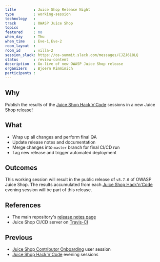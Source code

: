 ```yaml
---
title        : Juice Shop Release Night
type         : working-session
technology   :
track        : OWASP Juice Shop
topics       :
featured     : no
when_day     : Thu
when_time    : Eve-1,Eve-2
room_layout  :
room_id      : villa-2
session_slack: https://os-summit.slack.com/messages/CJZJ618LQ
status       : review-content
description  : Go-live of new OWASP Juice Shop release
organizers   : Bjoern Kimminich
participants :
---
```


## Why

Publish the results of the
[Juice Shop Hack'n'Code](/tracks/owasp-juice-shop/working-sessions/juice-shop-hackathon/)
sessions in a new Juice Shop release!

## What

* Wrap up all changes and perform final QA
* Update release notes and documentation
* Merge changes into `master` branch for final CI/CD run
* Tag new release and trigger automated deployment

## Outcomes

This working session will result in the public release of `v8.7.0` of
OWASP Juice Shop. The results accumulated from each
[Juice Shop Hack'n'Code](/tracks/owasp-juice-shop/working-sessions/juice-shop-hackathon1/)
evening session will be part of this release.

## References

* The main repository's
  [release notes page](https://github.com/bkimminich/juice-shop/releases)
* Juice Shop CI/CD server on
  [Travis-CI](https://travis-ci.org/bkimminich/juice-shop)

## Previous

* [Juice Shop Contributor Onboarding](/tracks/owasp-juice-shop/user-sessions/juice-shop-contributor-onboarding/)
  user session
* [Juice Shop Hack'n'Code](/tracks/owasp-juice-shop/working-sessions/juice-shop-hackathon1/)
  evening sessions
